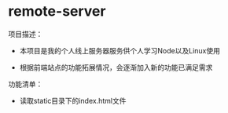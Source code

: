 # remote-server

项目描述：

- 本项目是我的个人线上服务器服务供个人学习Node以及Linux使用

- 根据前端站点的功能拓展情况，会逐渐加入新的功能已满足需求

功能清单：

- 读取static目录下的index.html文件